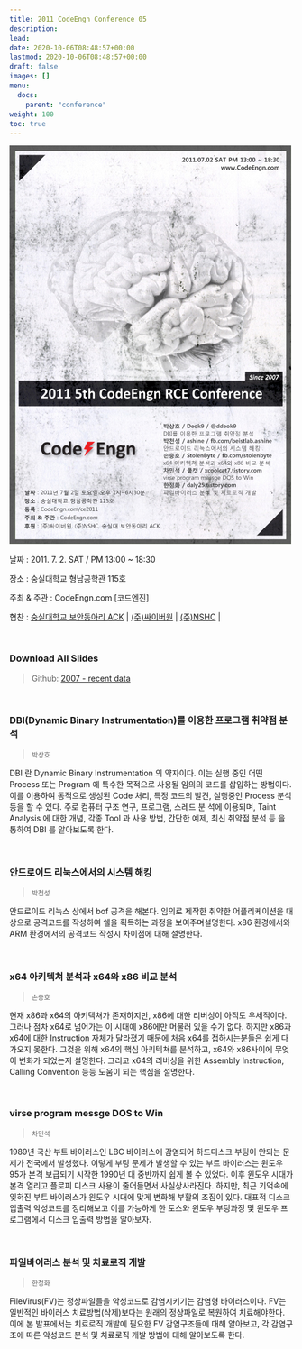 ```yaml
---
title: 2011 CodeEngn Conference 05
description: 
lead: 
date: 2020-10-06T08:48:57+00:00
lastmod: 2020-10-06T08:48:57+00:00
draft: false
images: []
menu:
  docs:
    parent: "conference"
weight: 100
toc: true
---
```


<img class="img-fluid lazyload blur-up border-0" data-sizes=auto src=codeengn_conference_05_poster.jpg alt=Rectangle>
<br />

날짜 : 2011. 7. 2. SAT / PM 13:00 ~ 18:30

장소 : 숭실대학교 형남공학관 115호

주최 & 주관 : CodeEngn.com [코드엔진] &nbsp;

협찬 : 
<a href='http://ack.or.kr' target='_blank'>숭실대학교 보안동아리 ACK</a> | 
<a href='http://cyberone.kr' target='_blank'>(주)싸이버원</a> | 
<a href='https://www.nshc.net' target='_blank'>(주)NSHC</a> | 

<br />

### Download All Slides

> Github: <a href='https://github.com/codeengn/codeengn-conference' target='_blank'>2007 - recent data</a>

<br />




### DBI(Dynamic Binary Instrumentation)를 이용한 프로그램 취약점 분석

> <small>박상호</small>


DBI 란 Dynamic Binary Instrumentation 의 약자이다. 이는 실행 중인 어떤 Process 또는 Program 에 특수한 목적으로 사용될 임의의 코드를 삽입하는 방법이다. 이를 이용하여 동적으로 생성된 Code 처리, 특정 코드의 발견, 실행중인 Process 분석 등을 할 수 있다. 주로 컴퓨터 구조 연구, 프로그램, 스레드 분 석에 이용되며, Taint Analysis 에 대한 개념, 각종 Tool 과 사용 방법, 간단한 예제, 최신 취약점 분석 등 을 통하여 DBI 를 알아보도록 한다.


<br />

### 안드로이드 리눅스에서의 시스템 해킹

> <small>박천성</small>


안드로이드 리눅스 상에서 bof 공격을 해본다. 임의로 제작한 취약한 어플리케이션을 대상으로 공격코드를 작성하여 쉘을 획득하는 과정을 보여주며설명한다. x86 환경에서와 ARM 환경에서의 공격코드 작성시 차이점에 대해 설명한다.


<br />

### x64 아키텍쳐 분석과 x64와 x86 비교 분석

> <small>손충호</small>


현재 x86과 x64의 아키텍쳐가 존재하지만, x86에 대한 리버싱이 아직도 우세적이다. 그러나 점차 x64로 넘어가는 이 시대에 x86에만 머물러 있을 수가 없다. 하지만 x86과 x64에 대한 Instruction 자체가 달라졌기 때문에 처음 x64를 접하시는분들은 쉽게 다가오지 못한다. 그것을 위해 x64의 핵심 아키텍쳐를 분석하고, x64와 x86사이에 무엇이 변화가 되었는지 설명한다. 그리고 x64의 리버싱을 위한 Assembly Instruction, Calling Convention 등등 도움이 되는 핵심을 설명한다.


<br />

### virse program messge DOS to Win

> <small>차민석</small>


1989년 국산 부트 바이러스인 LBC 바이러스에 감염되어 하드디스크 부팅이 안되는 문제가 전국에서 발생했다. 이렇게 부팅 문제가 발생할 수 있는 부트 바이러스는 윈도우 95가 본격 보급되기 시작한 1990년 대 중반까지 쉽게 볼 수 있었다. 이후 윈도우 시대가 본격 열리고 플로피 디스크 사용이 줄어들면서 사실상사라진다. 하지만, 최근 기억속에 잊혀진 부트 바이러스가 윈도우 시대에 맞게 변화해 부활의 조짐이 있다. 대표적 디스크입출력 악성코드를 정리해보고 이를 가능하게 한 도스와 윈도우 부팅과정 및 윈도우 프로그램에서 디스크 입출력 방법을 알아보자.


<br />

### 파일바이러스 분석 및 치료로직 개발

> <small>한정화</small>


FileVirus(FV)는 정상파일들을 악성코드로 감염시키기는 감염형 바이러스이다. FV는 일반적인 바이러스 치료방법(삭제)보다는 원래의 정상파일로 복원하여 치료해야한다. 이에 본 발표에서는 치료로직 개발에 필요한 FV 감염구조들에 대해 알아보고, 각 감염구조에 따른 악성코드 분석 및 치료로직 개발 방법에 대해 알아보도록 한다.
